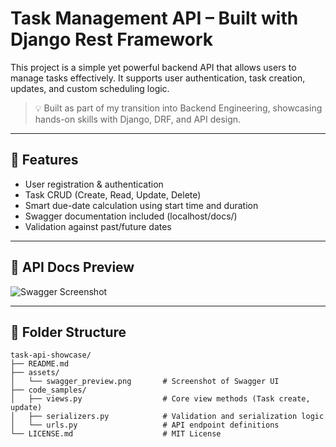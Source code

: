 # Task Management API – Built with Django Rest Framework

This project is a simple yet powerful backend API that allows users to manage tasks effectively. It supports user authentication, task creation, updates, and custom scheduling logic.

> 💡 Built as part of my transition into Backend Engineering, showcasing hands-on skills with Django, DRF, and API design.

---

## 🚀 Features

- User registration & authentication
- Task CRUD (Create, Read, Update, Delete)
- Smart due-date calculation using start time and duration
- Swagger documentation included (localhost/docs/)
- Validation against past/future dates

---

## 📸 API Docs Preview

![Swagger Screenshot](swagger_preview.png)

---

## 📁 Folder Structure

```
task-api-showcase/
├── README.md
├── assets/
│   └── swagger_preview.png       # Screenshot of Swagger UI
├── code_samples/
│   ├── views.py                  # Core view methods (Task create, update)
│   ├── serializers.py            # Validation and serialization logic
│   └── urls.py                   # API endpoint definitions
└── LICENSE.md                    # MIT License
```
